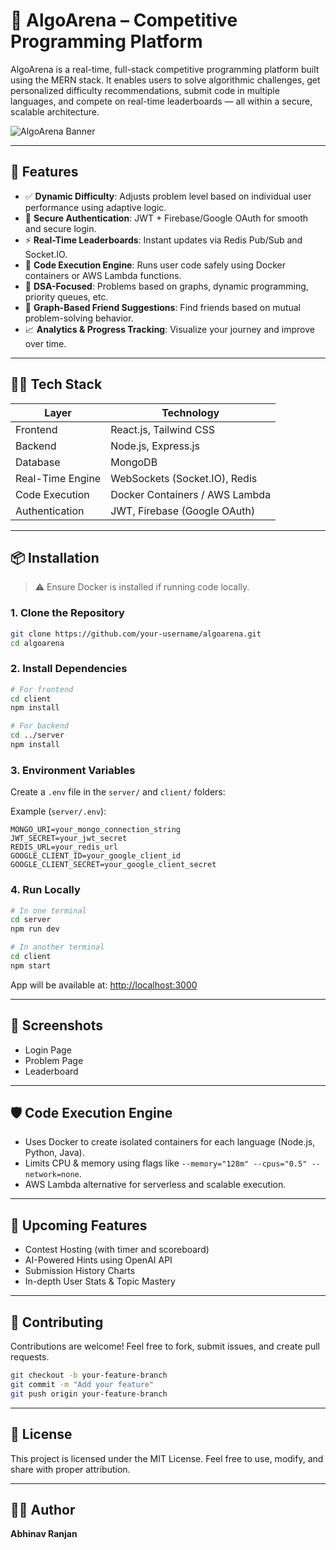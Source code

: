 # 🚀 AlgoArena – Competitive Programming Platform

AlgoArena is a real-time, full-stack competitive programming platform built using the MERN stack. It enables users to solve algorithmic challenges, get personalized difficulty recommendations, submit code in multiple languages, and compete on real-time leaderboards — all within a secure, scalable architecture.

![AlgoArena Banner](https://res.cloudinary.com/dksf1htal/image/upload/v1753096293/algo_dqw8tm.png
) <!-- Optional -->

---

## 🌟 Features

* ✅ **Dynamic Difficulty**: Adjusts problem level based on individual user performance using adaptive logic.
* 🔐 **Secure Authentication**: JWT + Firebase/Google OAuth for smooth and secure login.
* ⚡ **Real-Time Leaderboards**: Instant updates via Redis Pub/Sub and Socket.IO.
* 🧪 **Code Execution Engine**: Runs user code safely using Docker containers or AWS Lambda functions.
* 🧠 **DSA-Focused**: Problems based on graphs, dynamic programming, priority queues, etc.
* 🤝 **Graph-Based Friend Suggestions**: Find friends based on mutual problem-solving behavior.
* 📈 **Analytics & Progress Tracking**: Visualize your journey and improve over time.

---

## 🧑‍💻 Tech Stack

| Layer            | Technology                     |
| ---------------- | ------------------------------ |
| Frontend         | React.js, Tailwind CSS         |
| Backend          | Node.js, Express.js            |
| Database         | MongoDB                        |
| Real-Time Engine | WebSockets (Socket.IO), Redis  |
| Code Execution   | Docker Containers / AWS Lambda |
| Authentication   | JWT, Firebase (Google OAuth)   |

---

## 📦 Installation

> ⚠️ Ensure Docker is installed if running code locally.

### 1. Clone the Repository

```bash
git clone https://github.com/your-username/algoarena.git
cd algoarena
```

### 2. Install Dependencies

```bash
# For frontend
cd client
npm install

# For backend
cd ../server
npm install
```

### 3. Environment Variables

Create a `.env` file in the `server/` and `client/` folders:

Example (`server/.env`):

```env
MONGO_URI=your_mongo_connection_string
JWT_SECRET=your_jwt_secret
REDIS_URL=your_redis_url
GOOGLE_CLIENT_ID=your_google_client_id
GOOGLE_CLIENT_SECRET=your_google_client_secret
```

### 4. Run Locally

```bash
# In one terminal
cd server
npm run dev

# In another terminal
cd client
npm start
```

App will be available at: [http://localhost:3000](http://localhost:3000)

---

## 📸 Screenshots

<!-- Add your own screenshots -->

* Login Page
* Problem Page
* Leaderboard

---

## 🛡️ Code Execution Engine

* Uses Docker to create isolated containers for each language (Node.js, Python, Java).
* Limits CPU & memory using flags like `--memory="128m" --cpus="0.5" --network=none`.
* AWS Lambda alternative for serverless and scalable execution.

---

## 🔮 Upcoming Features

* Contest Hosting (with timer and scoreboard)
* AI-Powered Hints using OpenAI API
* Submission History Charts
* In-depth User Stats & Topic Mastery

---

## 🤝 Contributing

Contributions are welcome! Feel free to fork, submit issues, and create pull requests.

```bash
git checkout -b your-feature-branch
git commit -m "Add your feature"
git push origin your-feature-branch
```

---

## 📜 License

This project is licensed under the MIT License.
Feel free to use, modify, and share with proper attribution.

---

## 🙆‍♂️ Author

**Abhinav Ranjan**

